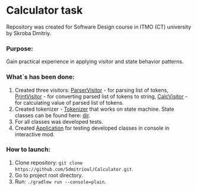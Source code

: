 # Calculator task

Repository was created for Software Design course in ITMO (CT) university by
Skroba Dmitriy.

### Purpose:

Gain practical experience in applying visitor and state behavior patterns.

### What`s has been done:

1. Created three
   visitors: [ParserVisitor](./src/main/java/ru/skroba/visitor/ParserVisitor.java) - for parsing list of
   tokens, [PrintVisitor](./src/main/java/ru/skroba/visitor/PrintVisitor.java) -
   for converting parsed list of tokens to
   string, [CalcVisitor](./src/main/java/ru/skroba/visitor/CalcVisitor.java) -
   for calculating value of parsed list of tokens.
2. Created tokenizer - [Tokenizer](./src/main/java/ru/skroba/tokenizer/CalculatorTokenizer.java)
   that works on state machine. State classes can be found
   here: [dir](./src/main/java/ru/skroba/state).
3. For all classes was developed tests.
4. Created [Application](./src/main/java/ru/skroba/Calculator.java) for testing
   developed classes in console in interactive mod.

### How to launch:

1. Clone repository: ```git clone https://github.com/Sdmitrioul/Calculator.git```.
2. Go to project root directory.
3. Run: ```./gradlew run --console=plain```.
